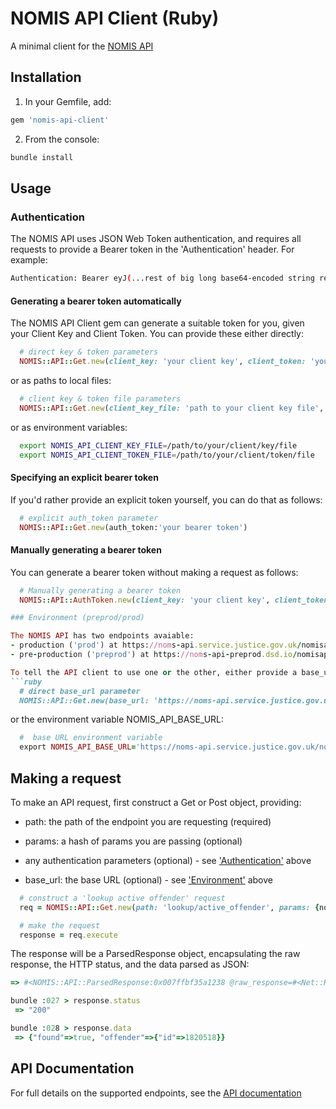 NOMIS API Client (Ruby)
=======================

A minimal client for the [NOMIS API](http://ministryofjustice.github.io/nomis-api/)

## Installation

1. In your Gemfile, add:
```ruby
gem 'nomis-api-client'
```

2. From the console:
```bash
bundle install
```

## Usage

### Authentication

The NOMIS API uses JSON Web Token authentication, and requires all requests to provide a Bearer token in the 'Authentication' header. For example:

```bash
Authentication: Bearer eyJ(...rest of big long base64-encoded string removed...)LdRw
```

#### Generating a bearer token automatically

The NOMIS API Client gem can generate a suitable token for you, given your Client Key and Client Token.
You can provide these either directly:

```ruby
  # direct key & token parameters
  NOMIS::API::Get.new(client_key: 'your client key', client_token: 'your client token')
```

or as paths to local files:

```ruby
  # client key & token file parameters
  NOMIS::API::Get.new(client_key_file: 'path to your client key file', client_token_file: 'path to your client token file')
```

or as environment variables:
```bash
  export NOMIS_API_CLIENT_KEY_FILE=/path/to/your/client/key/file
  export NOMIS_API_CLIENT_TOKEN_FILE=/path/to/your/client/token/file
```

#### Specifying an explicit bearer token

If you'd rather provide an explicit token yourself, you can do that as follows:
```ruby
  # explicit auth_token parameter
  NOMIS::API::Get.new(auth_token:'your bearer token')
```

#### Manually generating a bearer token

You can generate a bearer token without making a request as follows:

```ruby
  # Manually generating a bearer token
  NOMIS::API::AuthToken.new(client_key: 'your client key', client_token: 'your client token').bearer_token

### Environment (preprod/prod)

The NOMIS API has two endpoints avaiable:
- production ('prod') at https://noms-api.service.justice.gov.uk/nomisapi/
- pre-production ('preprod') at https://noms-api-preprod.dsd.io/nomisapi/. 

To tell the API client to use one or the other, either provide a base_url parameter:
```ruby
  # direct base_url parameter
  NOMIS::API::Get.new(base_url: 'https://noms-api.service.justice.gov.uk/nomisapi/', ...)
```

or the environment variable NOMIS_API_BASE_URL:
```ruby
  #  base URL environment variable
  export NOMIS_API_BASE_URL='https://noms-api.service.justice.gov.uk/nomisapi/'
```


## Making a request

To make an API request, first construct a Get or Post object, providing:

- path: the path of the endpoint you are requesting (required)

- params: a hash of params you are passing (optional)
- any authentication parameters (optional) - see ['Authentication'](#Authentication) above
- base_url: the base URL (optional) - see ['Environment'](#Environment) above

```ruby
  # construct a 'lookup active offender' request
  req = NOMIS::API::Get.new(path: 'lookup/active_offender', params: {noms_id:'A12345BC', date_of_birth:'1966-05-29'})

  # make the request
  response = req.execute
```

The response will be a ParsedResponse object, encapsulating the raw response, the HTTP status, and the data parsed as JSON:

```ruby
=> #<NOMIS::API::ParsedResponse:0x007ffbf35a1238 @raw_response=#<Net::HTTPOK 200 OK readbody=true>, @data={"found"=>true, "offender"=>{"id"=>1234567}}>

bundle :027 > response.status
 => "200" 

bundle :028 > response.data
 => {"found"=>true, "offender"=>{"id"=>1820518}} 
```

## API Documentation

For full details on the supported endpoints, see the [API documentation](http://ministryofjustice.github.io/nomis-api/)
